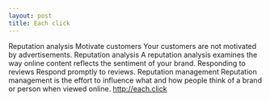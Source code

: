 ```yaml
---
layout: post
title: Each click
---
```


Reputation analysis
Motivate customers
Your customers are not motivated by advertisements.
Reputation analysis
A reputation analysis examines the way online content reflects the sentiment of your brand.
Responding to reviews
Respond promptly to reviews.
Reputation management
Reputation management is the effort to influence what and how people think of a brand or person when viewed online.
<http://each.click>


